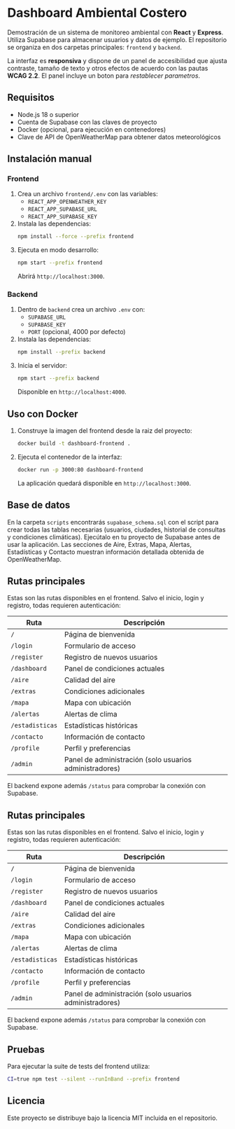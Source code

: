 # Dashboard Ambiental Costero

Demostración de un sistema de monitoreo ambiental con **React** y **Express**. Utiliza Supabase para almacenar usuarios y datos de ejemplo. El repositorio se organiza en dos carpetas principales: `frontend` y `backend`.

La interfaz es **responsiva** y dispone de un panel de accesibilidad que ajusta contraste, tamaño de texto y otros efectos de acuerdo con las pautas **WCAG&nbsp;2.2**. El panel incluye un boton para *restablecer parametros*.


## Requisitos
- Node.js 18 o superior
- Cuenta de Supabase con las claves de proyecto
- Docker (opcional, para ejecución en contenedores)
- Clave de API de OpenWeatherMap para obtener datos meteorológicos

## Instalación manual
### Frontend
1. Crea un archivo `frontend/.env` con las variables:
   - `REACT_APP_OPENWEATHER_KEY`
   - `REACT_APP_SUPABASE_URL`
   - `REACT_APP_SUPABASE_KEY`
2. Instala las dependencias:
   ```bash
   npm install --force --prefix frontend
   ```
3. Ejecuta en modo desarrollo:
   ```bash
   npm start --prefix frontend
   ```
   Abrirá `http://localhost:3000`.

### Backend
1. Dentro de `backend` crea un archivo `.env` con:
   - `SUPABASE_URL`
   - `SUPABASE_KEY`
   - `PORT` (opcional, 4000 por defecto)
2. Instala las dependencias:
   ```bash
   npm install --prefix backend
   ```
3. Inicia el servidor:
   ```bash
   npm start --prefix backend
   ```
   Disponibl​e en `http://localhost:4000`.

## Uso con Docker
1. Construye la imagen del frontend desde la raiz del proyecto:
   ```bash
   docker build -t dashboard-frontend .
   ```
2. Ejecuta el contenedor de la interfaz:
   ```bash
   docker run -p 3000:80 dashboard-frontend
   ```
   La aplicación quedará disponible en `http://localhost:3000`.

## Base de datos
En la carpeta `scripts` encontrarás `supabase_schema.sql` con el script para crear todas las tablas necesarias (usuarios, ciudades, historial de consultas y condiciones climáticas). Ejecútalo en tu proyecto de Supabase antes de usar la aplicación.
Las secciones de Aire, Extras, Mapa, Alertas, Estadísticas y Contacto muestran información detallada obtenida de OpenWeatherMap.

## Rutas principales

Estas son las rutas disponibles en el frontend. Salvo el inicio, login y registro, todas requieren autenticación:

| Ruta | Descripción |
|------|-------------|
| `/` | Página de bienvenida |
| `/login` | Formulario de acceso |
| `/register` | Registro de nuevos usuarios |
| `/dashboard` | Panel de condiciones actuales |
| `/aire` | Calidad del aire |
| `/extras` | Condiciones adicionales |
| `/mapa` | Mapa con ubicación |
| `/alertas` | Alertas de clima |
| `/estadisticas` | Estadísticas históricas |
| `/contacto` | Información de contacto |
| `/profile` | Perfil y preferencias |
| `/admin` | Panel de administración (solo usuarios administradores) |

El backend expone además `/status` para comprobar la conexión con Supabase.

## Rutas principales

Estas son las rutas disponibles en el frontend. Salvo el inicio, login y registro, todas requieren autenticación:

| Ruta | Descripción |
|------|-------------|
| `/` | Página de bienvenida |
| `/login` | Formulario de acceso |
| `/register` | Registro de nuevos usuarios |
| `/dashboard` | Panel de condiciones actuales |
| `/aire` | Calidad del aire |
| `/extras` | Condiciones adicionales |
| `/mapa` | Mapa con ubicación |
| `/alertas` | Alertas de clima |
| `/estadisticas` | Estadísticas históricas |
| `/contacto` | Información de contacto |
| `/profile` | Perfil y preferencias |
| `/admin` | Panel de administración (solo usuarios administradores) |

El backend expone además `/status` para comprobar la conexión con Supabase.

## Pruebas
Para ejecutar la suite de tests del frontend utiliza:
```bash
CI=true npm test --silent --runInBand --prefix frontend
```

## Licencia
Este proyecto se distribuye bajo la licencia MIT incluida en el repositorio.
